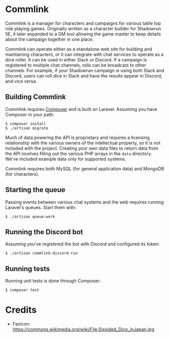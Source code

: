 # Commlink

Commlink is a manager for characters and campaigns for various table top role
playing games. Originally written as a character builder for Shadowrun 5E, it
later expanded to a GM tool allowing the game master to keep details about the
campaign together in one place.

Commlink can operate either as a standalone web site for building and
maintaining characters, or it can integrate with chat services to operate as
a dice roller. It can be used in either Slack or Discord. If a campaign is
registered to multiple chat channels, rolls can be broadcast to other channels.
For example, if your Shadowrun campaign is using both Slack and Discord, users
can roll dice in Slack and have the results appear in Discord, and vice versa.

## Building Commlink

Commlink requires [Composer](https://getcomposer.org) and is built on Laravel.
Assuming you have Composer in your path:

```shell
$ composer install
$ ./artisan migrate
```

Much of data powering the API is proprietary and requires a licensing
relationship with the various owners of the intellectual property, so it is not
included with the project. Creating your own data files to return data from the
API involves filling out the various PHP arrays in the `data` directory. We've
included example data only for supported systems.

Commlink requires both MySQL (for general application data) and MongoDB (for
characters).

## Starting the queue

Passing events between various chat systems and the web requires running
Laravel's queues. Start them with:

```shell
$ ./artisan queue:work
```

## Running the Discord bot

Assuming you've registered the bot with Discord and configured its token:

```shell
$ ./artisan commlink:discord-run
```

## Running tests

Running unit tests is done through Composer:

```shell
$ composer test
```

# Credits

* Favicon: https://commons.wikimedia.org/wiki/File:Sixsided_Dice_inJapan.jpg
